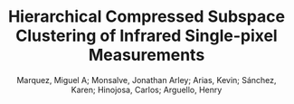 ---
paperId: 23
author: Marquez, Miguel A; Monsalve, Jonathan Arley; Arias, Kevin; Sánchez, Karen; Hinojosa, Carlos; Arguello, Henry 
publicationauthor: Marquez, M. A. et al.
title: Hierarchical Compressed Subspace Clustering of Infrared Single-pixel Measurements
pdf: 23_camera_ready.pdf
poster: 23_poster.png
pitch:
type: Poster
topic: Infrared Single-pixel
category: Extended Abstract
link: https://research.latinxinai.org/papers/cvpr/2022/pdf/23_camera_ready.pdf
conference: cvpr
year: 2022
tags: cvpr-2022-ea
location: Virtual
---